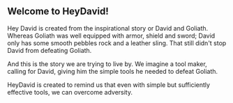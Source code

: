 ## Welcome to HeyDavid!

Hey David is created from the inspirational story or David and Goliath. Whereas Goliath was well equipped with armor, shield and sword; David only has some smooth pebbles rock and a leather sling. That still didn't stop David from defeating Goliath. 

And this is the story we are trying to live by. We imagine a tool maker, calling for David, giving him the simple tools he needed to defeat Goliath.

HeyDavid is created to remind us that even with simple but sufficiently effective tools, we can overcome adversity. 
